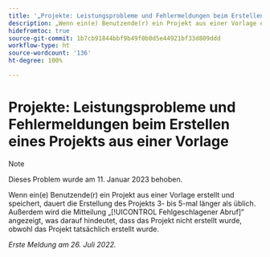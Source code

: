 ```yaml
---
title: '„Projekte: Leistungsprobleme und Fehlermeldungen beim Erstellen eines Projekts aus einer Vorlage.“'
description: „Wenn ein(e) Benutzende(r) ein Projekt aus einer Vorlage erstellt und speichert, dauert die Erstellung des Projekts 3- bis 5-mal länger als üblich. Außerdem wird die Mitteilung ‚Fehlgeschlagener Abruf‘ angezeigt, was darauf hindeutet, dass das Projekt nicht erstellt wurde, obwohl das Projekt tatsächlich erstellt wurde.“
hidefromtoc: true
source-git-commit: 1b7cb91844bbf9b49f0b0d5e44921bf33d809ddd
workflow-type: ht
source-wordcount: '136'
ht-degree: 100%

---
```



# Projekte: Leistungsprobleme und Fehlermeldungen beim Erstellen eines Projekts aus einer Vorlage

>[!NOTE]
>
>Dieses Problem wurde am 11. Januar 2023 behoben.

Wenn ein(e) Benutzende(r) ein Projekt aus einer Vorlage erstellt und speichert, dauert die Erstellung des Projekts 3- bis 5-mal länger als üblich. Außerdem wird die Mitteilung „[!UICONTROL Fehlgeschlagener Abruf]“ angezeigt, was darauf hindeutet, dass das Projekt nicht erstellt wurde, obwohl das Projekt tatsächlich erstellt wurde.

_Erste Meldung am 26. Juli 2022._

